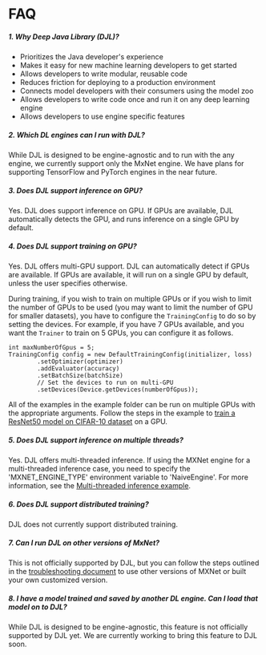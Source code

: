 # FAQ

##### 1.  Why Deep Java Library (DJL)?

- Prioritizes the Java developer's experience
- Makes it easy for new machine learning developers to get started
- Allows developers to write modular, reusable code
- Reduces friction for deploying to a production environment
- Connects model developers with their consumers using the model zoo
- Allows developers to write code once and run it on any deep learning engine
- Allows developers to use engine specific features

##### 2. Which DL engines can I run with DJL?
While DJL is designed to be engine-agnostic and to run with the any engine, we currently
support only the MxNet engine. We have plans for supporting TensorFlow and PyTorch engines in the near future. 

##### 3. Does DJL support inference on GPU?
Yes. DJL does support inference on GPU. If GPUs are available, DJL automatically detects the GPU, and runs inference on a single GPU by default. 

##### 4. Does DJL support training on GPU?
Yes. DJL offers multi-GPU support. DJL can automatically detect if GPUs are available. If GPUs are available, it will
run on a single GPU by default, unless the user specifies otherwise.

During training, if you wish to train on multiple GPUs or if you wish to limit the number of GPUs to be used (you may want to limit the number of GPU for smaller datasets), you have to configure the `TrainingConfig` to do so by
setting the devices. For example, if you have 7 GPUs available, and you want the `Trainer` to train on 5 GPUs, you can configure it as follows. 

    int maxNumberOfGpus = 5;
    TrainingConfig config = new DefaultTrainingConfig(initializer, loss)
            .setOptimizer(optimizer)
            .addEvaluator(accuracy)
            .setBatchSize(batchSize)
            // Set the devices to run on multi-GPU
            .setDevices(Device.getDevices(numberOfGpus));
All of the examples in the example folder can be run on 
multiple GPUs with the appropriate arguments. Follow the steps in the example to [train a ResNet50 model on CIFAR-10 dataset](https://github.com/awslabs/djl/blob/v0.3.0/examples/docs/train_cifar10_resnet.md#train-using-multiple-gpus) on a GPU.

##### 5. Does DJL support inference on multiple threads?
Yes. DJL offers multi-threaded inference. If using the MXNet engine for a multi-threaded inference case, you need to 
specify the 'MXNET_ENGINE_TYPE' environment variable to 'NaiveEngine'. For more information, see the
[Multi-threaded inference example](https://github.com/awslabs/djl/blob/v0.3.0/examples/docs/multithread_inference.md).

##### 6. Does DJL support distributed training?
DJL does not currently support distributed training.

##### 7. Can I run DJL on other versions of MxNet?
This is not officially supported by DJL, but you can follow the steps outlined in the [troubleshooting document](https://github.com/awslabs/djl/blob/v0.3.0/docs/development/troubleshooting.md#3-how-to-run-djl-using-other-versions-of-mxnet)
to use other versions of MXNet or built your own customized version.

##### 8. I have a model trained and saved by another DL engine. Can I load that model on to DJL?
While DJL is designed to be engine-agnostic, this feature is not officially supported by DJL yet. We are currently working to bring this feature to DJL soon. 


